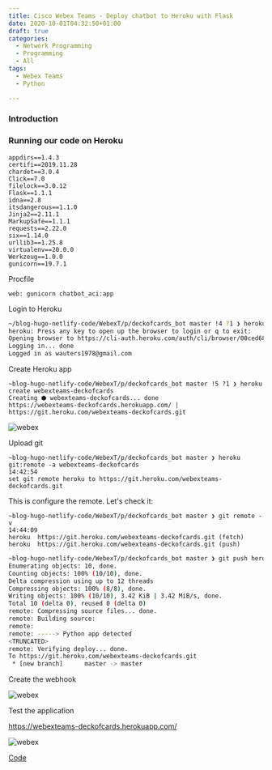 ```yaml
---
title: Cisco Webex Teams - Deploy chatbot to Heroku with Flask
date: 2020-10-01T04:32:50+01:00
draft: true
categories:
  - Network Programming
  - Programming
  - All
tags:
  - Webex Teams
  - Python

---
```


### Introduction

### Running our code on Heroku

```
appdirs==1.4.3
certifi==2019.11.28
chardet==3.0.4
Click==7.0
filelock==3.0.12
Flask==1.1.1
idna==2.8
itsdangerous==1.1.0
Jinja2==2.11.1
MarkupSafe==1.1.1
requests==2.22.0
six==1.14.0
urllib3==1.25.8
virtualenv==20.0.0
Werkzeug==1.0.0
gunicorn==19.7.1
```


Procfile
```
web: gunicorn chatbot_aci:app
```

Login to Heroku
```bash
~/blog-hugo-netlify-code/WebexT/p/deckofcards_bot master !4 ?1 ❯ heroku login                                                                                      
heroku: Press any key to open up the browser to login or q to exit: 
Opening browser to https://cli-auth.heroku.com/auth/cli/browser/00ced68a-7f07-417b-9354-f516eec262ef?requestor=SFMyNTY.g3QAAAACZAAEZGF0YW0AAAAOOTQuMTA0LjExNC4xMjJkAAZzaWduZWRuBgCcbKDzdAE.Ih4xA9_RoNXtcLasJ6iYfspn5ehi1IdcZM0
Logging in... done
Logged in as wauters1978@gmail.com
```

Create Heroku app

```
~blog-hugo-netlify-code/WebexT/p/deckofcards_bot master !5 ?1 ❯ heroku create webexteams-deckofcards                                                              
Creating ⬢ webexteams-deckofcards... done
https://webexteams-deckofcards.herokuapp.com/ | https://git.heroku.com/webexteams-deckofcards.git
```

![webex](/images/2020-10-07-4.png)


Upload git

```
~blog-hugo-netlify-code/WebexT/p/deckofcards_bot master ❯ heroku git:remote -a webexteams-deckofcards                                                             14:42:54
set git remote heroku to https://git.heroku.com/webexteams-deckofcards.git
```
This is configure the remote. Let's check it:
```
~blog-hugo-netlify-code/WebexT/p/deckofcards_bot master ❯ git remote -v                                                                                           14:44:09
heroku  https://git.heroku.com/webexteams-deckofcards.git (fetch)
heroku  https://git.heroku.com/webexteams-deckofcards.git (push)
```


```bash
~blog-hugo-netlify-code/WebexT/p/deckofcards_bot master ❯ git push heroku master                                                                                  14:44:27
Enumerating objects: 10, done.
Counting objects: 100% (10/10), done.
Delta compression using up to 12 threads
Compressing objects: 100% (8/8), done.
Writing objects: 100% (10/10), 3.42 KiB | 3.42 MiB/s, done.
Total 10 (delta 0), reused 0 (delta 0)
remote: Compressing source files... done.
remote: Building source:
remote: 
remote: -----> Python app detected
<TRUNCATED>
remote: Verifying deploy... done.
To https://git.heroku.com/webexteams-deckofcards.git
 * [new branch]      master -> master

```

Create the webhook

![webex](/images/2020-10-07-1.png)

Test the application

https://webexteams-deckofcards.herokuapp.com/

![webex](/images/2020-10-07-2.png)


[Code](https://github.com/wiwa1978/blog-hugo-netlify-code/tree/master/WebexTeams_Chatbots/python_deckofcards/deckofcards_bot)